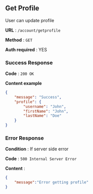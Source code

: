 ## Get Profile

User can update profile

**URL** : `/account/getprofile`

**Method** : `GET`

**Auth required** : YES

### Success Response

**Code** : `200 OK`

**Content example**

```json
{
    "message": "Success",
    "profile": {
        "username": "John",
        "firstName": "John",
        "lastName": "Doe"
    }
}
```

### Error Response

**Condition** : If server side error

**Code** : `500 Internal Server Error`

**Content** :

```json
{
    "message":"Error getting profile"
}
```
